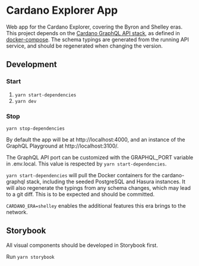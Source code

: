 Cardano Explorer App
====================

Web app for the Cardano Explorer, covering the Byron and Shelley eras. This project depends on the [Cardano GraphQL API stack](https://github.com/input-output-hk/cardano-graphql), as defined in [docker-compose](docker-compose.yml). The schema typings are generated from the running API service, and should be regenerated when changing the version.

## Development
### Start
1. `yarn start-dependencies`
2. `yarn dev`

### Stop
`yarn stop-dependencies`

By default the app will be at http://localhost:4000, and an instance of the GraphQL Playground at http://localhost:3100/.

The GraphQL API port can be customized with the GRAPHQL_PORT variable in .env.local. This value is respected by `yarn start-dependencies`.

`yarn start-dependencies` will pull the Docker containers for the cardano-graphql stack, including the seeded PostgreSQL and Hasura instances. It will also regenerate the typings from any schema changes, which may lead to a git diff. This is to be expected and should be committed.

`CARDANO_ERA=shelley` enables the additional features this era brings to the network. 

## Storybook

All visual components should be developed in Storybook first.

Run `yarn storybook`
